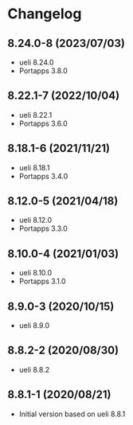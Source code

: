 # Changelog

## 8.24.0-8 (2023/07/03)

* ueli 8.24.0
* Portapps 3.8.0

## 8.22.1-7 (2022/10/04)

* ueli 8.22.1
* Portapps 3.6.0

## 8.18.1-6 (2021/11/21)

* ueli 8.18.1
* Portapps 3.4.0

## 8.12.0-5 (2021/04/18)

* ueli 8.12.0
* Portapps 3.3.0

## 8.10.0-4 (2021/01/03)

* ueli 8.10.0
* Portapps 3.1.0

## 8.9.0-3 (2020/10/15)

* ueli 8.9.0

## 8.8.2-2 (2020/08/30)

* ueli 8.8.2

## 8.8.1-1 (2020/08/21)

* Initial version based on ueli 8.8.1
